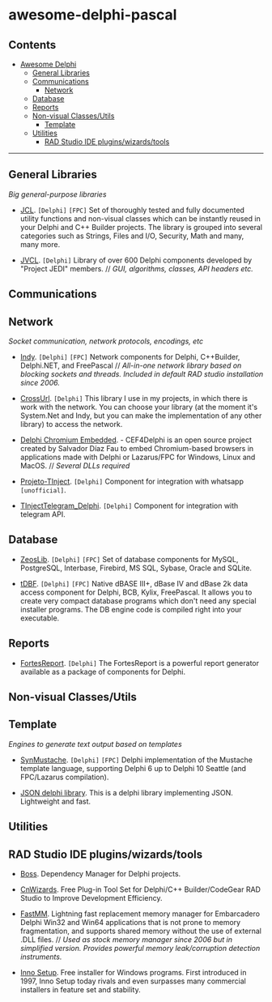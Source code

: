 # awesome-delphi-pascal

## Contents ##

- [Awesome Delphi](#awesome-delphi)
	- [General Libraries](#general-libraries)
	- [Communications](#communications)
		- [Network](#network)
	- [Database](#database)
	- [Reports](#reports)
	- [Non-visual Classes/Utils](#non-visual-classesutils)
		- [Template](#template)
	- [Utilities](#utilities)
		- [RAD Studio IDE plugins/wizards/tools](#rad-studio-ide-pluginswizardstools)

----------------------------------------------------------------------------------------------------------------

## General Libraries ##
*Big general-purpose libraries*

* [JCL](https://github.com/project-jedi/jcl). `[Delphi]` `[FPC]` Set of thoroughly tested and fully documented utility functions and non-visual classes which can be instantly reused in your Delphi and C++ Builder projects. The library is grouped into several categories such as Strings, Files and I/O, Security, Math and many, many more.

* [JVCL](https://github.com/project-jedi/jvcl). `[Delphi]` Library of over 600 Delphi components developed by "Project JEDI" members.
// *GUI, algorithms, classes, API headers etc.*


## Communications ##


## Network
*Socket communication, network protocols, encodings, etc*

* [Indy](https://github.com/IndySockets/Indy). `[Delphi]` `[FPC]` Network components for Delphi, C++Builder, Delphi.NET, and FreePascal
// *All-in-one network library based on blocking sockets and threads. Included in default RAD studio installation since 2006.*

* [CrossUrl](https://github.com/ms301/CrossUrl). `[Delphi]` This library I use in my projects, in which there is work with the network. You can choose your library (at the moment it's System.Net and Indy, but you can make the implementation of any other library) to access the network.

* [Delphi Chromium Embedded](https://github.com/salvadordf/CEF4Delphi). - CEF4Delphi is an open source project created by Salvador Díaz Fau to embed Chromium-based browsers in applications made with Delphi or Lazarus/FPC for Windows, Linux and MacOS.
// *Several DLLs required*

* [Projeto-TInject](https://github.com/mikelustosa/Projeto-TInject). `[Delphi]` Component for integration with whatsapp `[unofficial]`.

* [TInjectTelegram_Delphi](https://github.com/dieletro/tinjecttelegram_delphi). `[Delphi]` Component for integration with telegram API.

## Database ##

* [ZeosLib](http://sourceforge.net/projects/zeoslib). `[Delphi]` `[FPC]` Set of database components for MySQL, PostgreSQL, Interbase, Firebird, MS SQL, Sybase, Oracle and SQLite.

* [tDBF](http://sourceforge.net/p/tdbf/code/HEAD/tree). `[Delphi]` `[FPC]` Native dBASE III+, dBase IV and dBase 2k data access component for Delphi, BCB, Kylix, FreePascal. It allows you to create very compact database programs which don't need any special installer programs. The DB engine code is compiled right into your executable.

## Reports ##

* [FortesReport](https://github.com/fortesinformatica/fortesreport-ce). `[Delphi]` The FortesReport is a powerful report generator available as a package of components for Delphi.


## Non-visual Classes/Utils ##


## Template
*Engines to generate text output based on templates*

* [SynMustache](https://github.com/synopse/dmustache). `[Delphi]` `[FPC]` Delphi implementation of the Mustache template language, supporting Delphi 6 up to Delphi 10 Seattle (and FPC/Lazarus compilation).

* [JSON delphi library](http://sourceforge.net/projects/lkjson). This is a delphi library implementing JSON. Lightweight and fast.

## Utilities ##


## RAD Studio IDE plugins/wizards/tools

* [Boss](https://github.com/HashLoad/boss). Dependency Manager for Delphi projects.

* [CnWizards](https://github.com/cnpack). Free Plug-in Tool Set for Delphi/C++ Builder/CodeGear RAD Studio to Improve Development Efficiency.

* [FastMM](https://github.com/pleriche/FastMM4). Lightning fast replacement memory manager for Embarcadero Delphi Win32 and Win64 applications that is not prone to memory fragmentation, and supports shared memory without the use of external .DLL files.
// *Used as stock memory manager since 2006 but in simplified version. Provides powerful memory leak/corruption detection instruments.*

* [Inno Setup](http://www.jrsoftware.org/isinfo.php). Free installer for Windows programs. First introduced in 1997, Inno Setup today rivals and even surpasses many commercial installers in feature set and stability.
